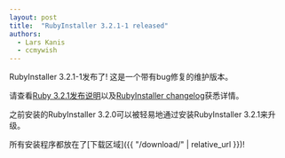 ```yaml
---
layout: post
title:  "RubyInstaller 3.2.1-1 released"
authors:
  - Lars Kanis
  - ccmywish
---
```

RubyInstaller 3.2.1-1发布了! 这是一个带有bug修复的维护版本。

请查看[Ruby 3.2.1发布说明](https://www.ruby-lang.org/en/news/2023/02/08/ruby-3-2-1-released/)以及[RubyInstaller changelog](https://gitee.com/RubyKids/RubyInstaller.cn/blob/dev/ReleaseChangeLogs/CHANGELOG-3.2.md#rubyinstaller-321-1-2023-02-09)获悉详情。

之前安装的RubyInstaller 3.2.0可以被轻易地通过安装RubyInstaller 3.2.1来升级。

所有安装程序都放在了[下载区域]({{ "/download/" | relative_url }})!
